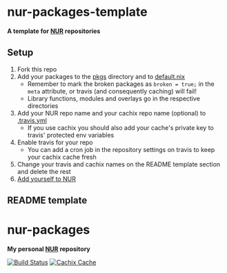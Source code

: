 # nur-packages-template

**A template for [NUR](https://github.com/nix-community/NUR) repositories**

## Setup

1. Fork this repo
2. Add your packages to the [pkgs](./pkgs) directory and to
   [default.nix](./default.nix)
   * Remember to mark the broken packages as `broken = true;` in the `meta`
     attribute, or travis (and consequently caching) will fail!
   * Library functions, modules and overlays go in the respective directories
3. Add your NUR repo name and your cachix repo name (optional) to
   [.travis.yml](./.travis.yml)
   * If you use cachix you should also add your cache's private key to travis'
     protected env variables
4. Enable travis for your repo
   * You can add a cron job in the repository settings on travis to keep your
     cachix cache fresh
5. Change your travis and cachix names on the README template section and delete
   the rest
6. [Add yourself to NUR](https://github.com/nix-community/NUR#how-to-add-your-own-repository)

## README template

# nur-packages

**My personal [NUR](https://github.com/nix-community/NUR) repository**

[![Build Status](https://travis-ci.org/n1kolasM/nur-packages.svg?branch=master)](https://travis-ci.org/n1kolasM/nur-packages)
[![Cachix Cache](https://img.shields.io/badge/cachix-nikolasm-blue.svg)](https://nikolasm.cachix.org)


